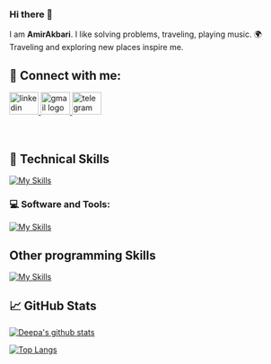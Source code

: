 ### Hi there 👋


I am **AmirAkbari**. I like solving problems, traveling, playing music.
🌍 Traveling and exploring new places inspire me.

## 🤝 Connect with me:
<div>
  <a href="https://www.linkedin.com/in/amir-akbari361/" target="_blank">
    <img src="https://raw.githubusercontent.com/maurodesouza/profile-readme-generator/master/src/assets/icons/social/linkedin/default.svg" width="52" height="40" alt="linkedin logo"  />
  </a> 
    <a href="akbariindustries@gmail.com" target="_blank">
    <img src="https://raw.githubusercontent.com/maurodesouza/profile-readme-generator/master/src/assets/icons/social/gmail/default.svg" width="52" height="40" alt="gmail logo"  />
      </a>
  <a href="https://t.me/amirr_akbarii" target="_blank">
    <img src="https://raw.githubusercontent.com/maurodesouza/profile-readme-generator/master/src/assets/icons/social/telegram/default.svg" width="52" height="40" alt="telegram logo"  />
  </a>
</div>

</br>
</br>


## 💼 Technical Skills
[![My Skills](https://skillicons.dev/icons?i=js,java,python,spring,html,css,mysql,postgres)](https://skillicons.dev)
</br>

### 💻 Software and Tools:
[![My Skills](https://skillicons.dev/icons?i=vscode,visualstudio,postman,webstorm,ps,git,github,gitlab,nginx,docker,kafka)](https://skillicons.dev)

##  Other programming Skills
[![My Skills](https://skillicons.dev/icons?i=php,laravel,svelet,csharp,astro,arduino)](https://skillicons.dev)

## 📈 GitHub Stats 

[![Deepa's github stats](https://github-readme-stats.vercel.app/api?username=amir-akbari361)](https://github.com/amir-akbari361)

[![Top Langs](https://github-readme-stats.vercel.app/api/top-langs/?username=amir-akbari361&layout=compact)](https://github.com/amir-akbari361)


